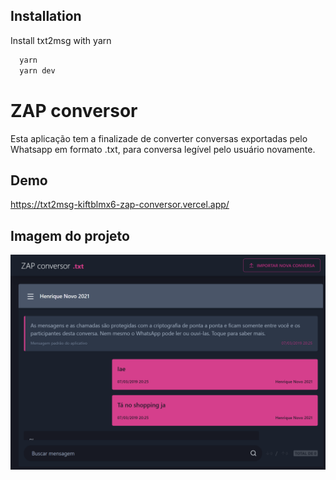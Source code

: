 ## Installation

Install txt2msg with yarn

```bash
  yarn
  yarn dev
```

# ZAP conversor

Esta aplicação tem a finalizade de converter conversas exportadas pelo Whatsapp em formato .txt, para conversa legível pelo usuário novamente.

## Demo

https://txt2msg-kiftblmx6-zap-conversor.vercel.app/

## Imagem do projeto

![App Screenshot](https://raw.githubusercontent.com/caiousper2011/txt2msg/master/public/running_app.png)
